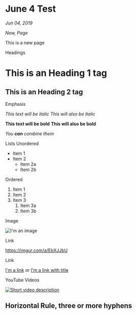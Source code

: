 # June 4 Test

*Jun 04, 2019*

*New, Page*

This is a new page

Headings

# This is an Heading 1 tag
## This is an Heading 2 tag

Emphasis

*This text will be italic*
_This will also be italic_

**This text will be bold**
__This will also be bold__

_You **can** combine them_


Lists
Unordered

* Item 1
* Item 2
  * Item 2a
  * Item 2b

Ordered

1. Item 1
1. Item 2
1. Item 3
   1. Item 3a
   1. Item 3b

Image

![I'm an image](https://kayakfriendly.com/img/12.jpg)

Link

https://imgur.com/a/EbXJJbU

Link

[I'm a link](https://imgur.com/a/EbXJJbU)
or
[I'm a link with title](https://www.google.com "Google's Homepage")

YouTube Videos

[![Short video description](http://img.youtube.com/vi/V29U8BCbzkg/0.jpg)](http://www.youtube.com/watch?v=V29U8BCbzkg)

Horizontal Rule, three or more hyphens
---
